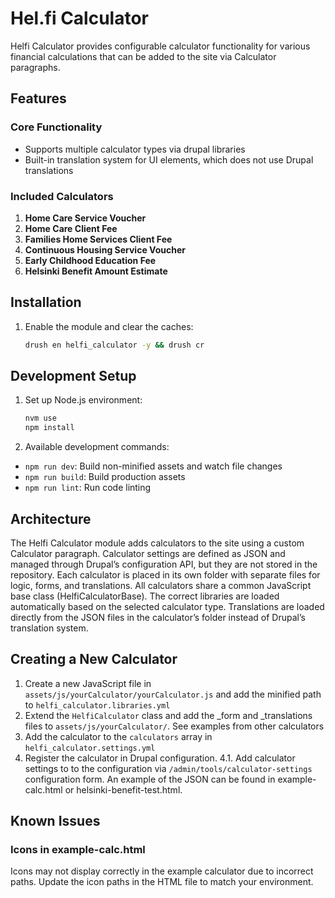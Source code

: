 # Hel.fi Calculator

Helfi Calculator provides configurable calculator functionality for various financial calculations that can be added to the site via Calculator paragraphs.

## Features

### Core Functionality

- Supports multiple calculator types via drupal libraries
- Built-in translation system for UI elements, which does not use Drupal translations

### Included Calculators

1. **Home Care Service Voucher**
2. **Home Care Client Fee**
3. **Families Home Services Client Fee**
4. **Continuous Housing Service Voucher**
5. **Early Childhood Education Fee**
6. **Helsinki Benefit Amount Estimate**

## Installation

1. Enable the module and clear the caches:
   ```bash
   drush en helfi_calculator -y && drush cr
   ```

## Development Setup

1. Set up Node.js environment:
   ```bash
   nvm use
   npm install
   ```

2. Available development commands:
  - `npm run dev`: Build non-minified assets and watch file changes
  - `npm run build`: Build production assets
  - `npm run lint`: Run code linting

## Architecture

The Helfi Calculator module adds calculators to the site using a custom Calculator paragraph. Calculator settings are defined as JSON and managed through Drupal’s configuration API, but they are not stored in the repository. Each calculator is placed in its own folder with separate files for logic, forms, and translations. All calculators share a common JavaScript base class (HelfiCalculatorBase). The correct libraries are loaded automatically based on the selected calculator type. Translations are loaded directly from the JSON files in the calculator’s folder instead of Drupal’s translation system.

## Creating a New Calculator

1. Create a new JavaScript file in `assets/js/yourCalculator/yourCalculator.js` and add the minified path to `helfi_calculator.libraries.yml`
2. Extend the `HelfiCalculator` class and add the _form and _translations files to `assets/js/yourCalculator/`. See examples from other calculators
3. Add the calculator to the `calculators` array in `helfi_calculator.settings.yml`
4. Register the calculator in Drupal configuration. 
   4.1. Add calculator settings to to the configuration via `/admin/tools/calculator-settings` configuration form. An example of the JSON can be found in example-calc.html or helsinki-benefit-test.html.

## Known Issues

### Icons in example-calc.html
Icons may not display correctly in the example calculator due to incorrect paths. Update the icon paths in the HTML file to match your environment.
